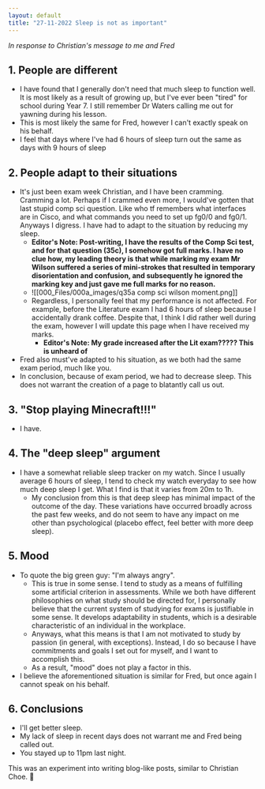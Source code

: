 ```yaml
---
layout: default
title: "27-11-2022 Sleep is not as important"
---
```


*In response to Christian's message to me and Fred*

## 1. People are different
- I have found that I generally don't need that much sleep to function well. It is most likely as a result of growing up, but I've ever been "tired" for school during Year 7. I still remember Dr Waters calling me out for yawning during his lesson. 
- This is most likely the same for Fred, however I can't exactly speak on his behalf.
- I feel that days where I've had 6 hours of sleep turn out the same as days with 9 hours of sleep
## 2. People adapt to their situations
- It's just been exam week Christian, and I have been cramming. Cramming a lot. Perhaps if I crammed even more, I would've gotten that last stupid comp sci question. Like who tf remembers what interfaces are in Cisco, and what commands you need to set up fg0/0 and fg0/1. Anyways I digress. I have had to adapt to the situation by reducing my sleep.
	- **Editor's Note: Post-writing, I have the results of the Comp Sci test, and for that question (35c), I somehow got full marks. I have no clue how, my leading theory is that while marking my exam Mr Wilson suffered a series of mini-strokes that resulted in temporary disorientation and confusion, and subsequently he ignored the marking key and just gave me full marks for no reason.**
	- ![[000_Files/000a_images/q35a comp sci wilson moment.png]]
	- Regardless, I personally feel that my performance is not affected. For example, before the Literature exam I had 6 hours of sleep because I accidentally drank coffee. Despite that, I think I did rather well during the exam, however I will update this page when I have received my marks.
		- **Editor's Note: My grade increased after the Lit exam????? This is unheard of**
- Fred also must've adapted to his situation, as we both had the same exam period, much like you. 
- In conclusion, because of exam period, we had to decrease sleep. This does not warrant the creation of a page to blatantly call us out.

## 3. "Stop playing Minecraft!!!"
- I have.

## 4. The "deep sleep" argument
- I have a somewhat reliable sleep tracker on my watch. Since I usually average 6 hours of sleep, I tend to check my watch everyday to see how much deep sleep I get. What I find is that it varies from 20m to 1h. 
	- My conclusion from this is that deep sleep has minimal impact of the outcome of the day. These variations have occurred broadly across the past few weeks, and do not seem to have any impact on me other than psychological (placebo effect, feel better with more deep sleep).

## 5. Mood
- To quote the big green guy: "I'm always angry".
	- This is true in some sense. I tend to study as a means of fulfilling some artificial criterion in assessments. While we both have different philosophies on what study should be directed for, I personally believe that the current system of studying for exams is justifiable in some sense. It develops adaptability in students, which is a desirable characteristic of an individual in the workplace.
	- Anyways, what this means is that I am not motivated to study by passion (in general, with exceptions). Instead, I do so because I have commitments and goals I set out for myself, and I want to accomplish this. 
	- As a result, "mood" does not play a factor in this.
- I believe the aforementioned situation is similar for Fred, but once again I cannot speak on his behalf.

## 6. Conclusions
- I'll get better sleep.
- My lack of sleep in recent days does not warrant me and Fred being called out.
- You stayed up to 11pm last night. 

This was an experiment into writing blog-like posts, similar to Christian Choe. 💖
